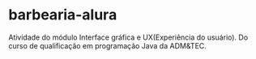 # barbearia-alura
Atividade do módulo Interface gráfica e UX(Experiência do usuário). Do curso de qualificação em programação Java da ADM&TEC.
